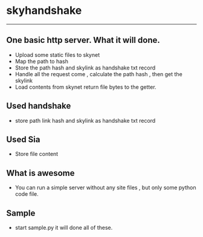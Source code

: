 # skyhandshake

---

## One basic http server. What it will done.

* Upload some static files to skynet
* Map the path to hash
* Store the path hash and skylink as handshake txt record
* Handle all the request come , calculate the path hash , then get the skylink
* Load contents from skynet return file bytes to the getter.

## Used handshake

* store path link hash and skylink as handshake txt record 

## Used Sia

* Store file content 

## What is awesome

* You can run a simple server without any site files , but only some python code file.

## Sample 

* start sample.py it will done all of these.